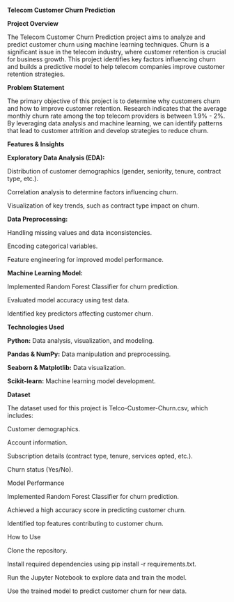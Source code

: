 **Telecom Customer Churn Prediction**

**Project Overview**

The Telecom Customer Churn Prediction project aims to analyze and predict customer churn using machine learning techniques. Churn is a significant issue in the telecom industry, where customer retention is crucial for business growth. This project identifies key factors influencing churn and builds a predictive model to help telecom companies improve customer retention strategies.

**Problem Statement**

The primary objective of this project is to determine why customers churn and how to improve customer retention. Research indicates that the average monthly churn rate among the top telecom providers is between 1.9% - 2%. By leveraging data analysis and machine learning, we can identify patterns that lead to customer attrition and develop strategies to reduce churn.

**Features & Insights**

**Exploratory Data Analysis (EDA):**

Distribution of customer demographics (gender, seniority, tenure, contract type, etc.).

Correlation analysis to determine factors influencing churn.

Visualization of key trends, such as contract type impact on churn.

**Data Preprocessing:**

Handling missing values and data inconsistencies.

Encoding categorical variables.

Feature engineering for improved model performance.

**Machine Learning Model:**

Implemented Random Forest Classifier for churn prediction.

Evaluated model accuracy using test data.

Identified key predictors affecting customer churn.

**Technologies Used**

**Python:** Data analysis, visualization, and modeling.

**Pandas & NumPy:** Data manipulation and preprocessing.

**Seaborn & Matplotlib:** Data visualization.

**Scikit-learn:** Machine learning model development.

**Dataset**

The dataset used for this project is Telco-Customer-Churn.csv, which includes:

Customer demographics.

Account information.

Subscription details (contract type, tenure, services opted, etc.).

Churn status (Yes/No).

Model Performance

Implemented Random Forest Classifier for churn prediction.

Achieved a high accuracy score in predicting customer churn.

Identified top features contributing to customer churn.

How to Use

Clone the repository.

Install required dependencies using pip install -r requirements.txt.

Run the Jupyter Notebook to explore data and train the model.

Use the trained model to predict customer churn for new data.

 
